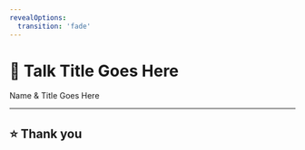 ```yaml
---
revealOptions:
  transition: 'fade'
---
```


# 🌟 Talk Title Goes Here

Name & Title Goes Here

---

## ⭐️ Thank you
